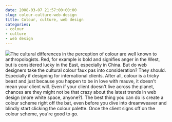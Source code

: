 ```yaml
---
date: 2008-03-07 21:57:00+00:00
slug: colour-culture-web-design
title: Colour, culture, web design
categories:
- colour
- culture
- web design
---
```


[![](http://wordbitarchives.files.wordpress.com/2008/03/d8fb1-palette.gif?w=199)](http://wordbitarchives.files.wordpress.com/2008/03/d8fb1-palette.gif)The cultural differences in the perception of colour are well known to anthropologists. Red, for example is bold and signifies anger in the West, but is considered lucky in the East, especially in China. But do web designers take the cultural colour faux pas into consideration? They should. Especially if designing for international clients. After all, colour is a tricky beast and just because you happen to be in love with mauve, it doesn't mean your client will. Even if your client doesn't live across the planet, chances are they might not be that crazy about the latest trends in web design (more white space, anyone?).  The best thing you can do is create a colour scheme right off the bat, even before you dive into dreamweaver and blindly start clicking the colour palette. Once the client signs off on the colour scheme, you're good to go.
